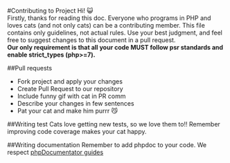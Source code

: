 #Contributing to Project
Hi! :smiley_cat:    
Firstly, thanks for reading this doc.
Everyone who programs in PHP and loves cats (and not only cats) can be a contributing member.
This file contains only guidelines, not actual rules. Use your best judgment, and feel free to suggest changes to this document in a pull request.   
**Our only requirement is that all your code MUST follow psr standards and enable strict_types (php>=7).**

##Pull requests
* Fork project and apply your changes
* Create Pull Request to our repository
* Include funny gif with cat in PR comm
* Describe your changes in few sentences
* Pat your cat and make him purrr :smirk_cat: 

##Writing test
Cats love getting new tests, so we love them to!! Remember improving code coverage makes your cat happy.

##Writing documentation
Remember to add phpdoc to your code. We respect [phpDocumentator guides](https://www.phpdoc.org/docs/latest/glossary.html)
